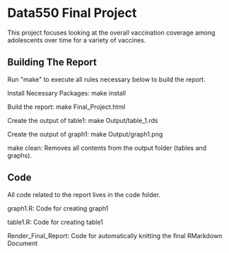 # Data550 Final Project

This project focuses looking at the overall vaccination coverage among adolescents over time for a variety of vaccines. 

## Building The Report

Run "make" to execute all rules necessary below to build the report.

Install Necessary Packages: make install

Build the report: make Final_Project.html

Create the output of table1: make Output/table_1.rds

Create the output of graph1: make Output/graph1.png

make clean: Removes all contents from the output folder (tables and graphs).

## Code

All code related to the report lives in the code folder.

graph1.R: Code for creating graph1

table1.R: Code for creating table1

Render_Final_Report: Code for automatically knitting the final RMarkdown Document



